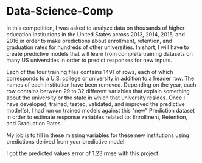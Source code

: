 # Data-Science-Comp
In this competition, I was asked to analyze data on thousands of higher education institutions in the United States across 2013, 2014, 2015, and 2016 in order to make predictions about enrollment, retention, and graduation rates for hundreds of other universities. In short, I will have to create predictive models that will learn from complete training datasets on many US universities in order to predict responses for new inputs.

Each of the four training files contains 1491 of rows, each of which corresponds to a U.S. college or university in addition to a header row. The names of each institution have been removed. Depending on the year, each row contains between 29 to 32 different variables that explain something about the university or the state in which that university resides.
Once I have developed, trained, tested, validated, and improved the predictive model(s), I had run on trained models against this "new" Prediction dataset in order to estimate response variables related to: Enrollment, Retention, and Graduation Rates

My job is to fill in these missing variables for these new institutions using predictions derived from your predictive model.

I got the predicted values error of 1.23 rmse with this project

